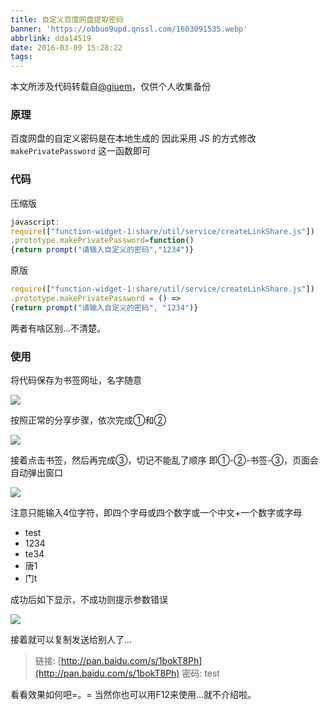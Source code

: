 ```yaml
---
title: 自定义百度网盘提取密码
banner: 'https://obbuo9upd.qnssl.com/1603091535.webp'
abbrlink: dda14519
date: 2016-03-09 15:28:22
tags:
---
```

本文所涉及代码转载自[@giuem](https://www.giuem.com/)，仅供个人收集备份

<!--more-->

### 原理

百度网盘的自定义密码是在本地生成的
因此采用 JS 的方式修改 `makePrivatePassword` 这一函数即可

### 代码

压缩版
 

```javascript
javascript:
require(["function-widget-1:share/util/service/createLinkShare.js"])
.prototype.makePrivatePassword=function()
{return prompt("请输入自定义的密码","1234")}
```

原版

```javascript
require(["function-widget-1:share/util/service/createLinkShare.js"])
.prototype.makePrivatePassword = () => 
{return prompt("请输入自定义的密码", "1234")}
```

两者有啥区别...不清楚。

### 使用

将代码保存为书签网址，名字随意

![](https://obbuo9upd.qnssl.com/20160309151415.jpg)

按照正常的分享步骤，依次完成①和②

![](https://obbuo9upd.qnssl.com/20160309151105.jpg)

接着点击书签，然后再完成③，切记不能乱了顺序
即①-②-书签-③，页面会自动弹出窗口

![](https://obbuo9upd.qnssl.com/20160309151918.jpg)

注意只能输入4位字符，即四个字母或四个数字或一个中文+一个数字或字母
- test
- 1234
- te34
- 唐1
- 门t

成功后如下显示，不成功则提示参数错误

![](https://obbuo9upd.qnssl.com/20160309151943.jpg)

接着就可以复制发送给别人了...

> 链接: [http://pan.baidu.com/s/1bokT8Ph](http://pan.baidu.com/s/1bokT8Ph) 密码: test

看看效果如何吧=。=
当然你也可以用F12来使用...就不介绍啦。
